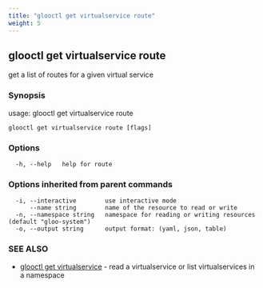 ```yaml
---
title: "glooctl get virtualservice route"
weight: 5
---
```

## glooctl get virtualservice route

get a list of routes for a given virtual service

### Synopsis

usage: glooctl get virtualservice route

```
glooctl get virtualservice route [flags]
```

### Options

```
  -h, --help   help for route
```

### Options inherited from parent commands

```
  -i, --interactive        use interactive mode
      --name string        name of the resource to read or write
  -n, --namespace string   namespace for reading or writing resources (default "gloo-system")
  -o, --output string      output format: (yaml, json, table)
```

### SEE ALSO

* [glooctl get virtualservice](glooctl_get_virtualservice)	 - read a virtualservice or list virtualservices in a namespace

